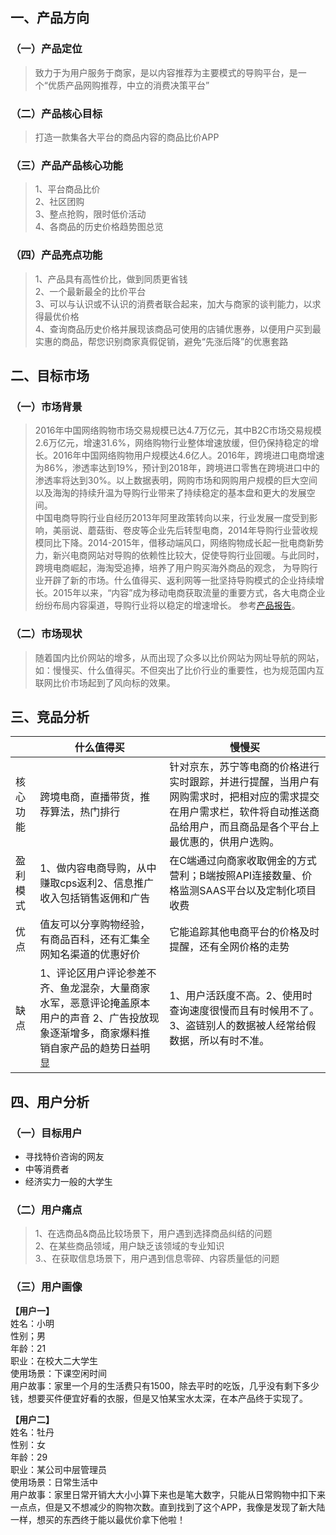 ## 一、产品方向
### （一）产品定位
>致力于为用户服务于商家，是以内容推荐为主要模式的导购平台，是一个“优质产品网购推荐，中立的消费决策平台”
### （二）产品核心目标
>打造一款集各大平台的商品内容的商品比价APP
### （三）产品产品核心功能
>1、平台商品比价     
>2、社区团购     
3、整点抢购，限时低价活动        
4、各商品的历史价格趋势图总览
### （四）产品亮点功能
>1、产品具有高性价比，做到同质更省钱         
2、一个最新最全的比价平台        
3、可以与认识或不认识的消费者联合起来，加大与商家的谈判能力，以求得最优价格      
4、查询商品历史价格并展现该商品可使用的店铺优惠券，以便用户买到最实惠的商品，帮您识别商家真假促销，避免“先涨后降”的优惠套路       
## 二、目标市场
### （一）市场背景
>2016年中国网络购物市场交易规模已达4.7万亿元，其中B2C市场交易规模2.6万亿元，增速31.6%，网络购物行业整体增速放缓，但仍保持稳定的增长。2016年中国网络购物用户规模达4.6亿人。2016年，跨境进口电商增速为86%，渗透率达到19%，预计到2018年，跨境进口零售在跨境进口中的渗透率将达到30%。以上数据表明，网购市场和网购用户规模的巨大空间以及海淘的持续升温为导购行业带来了持续稳定的基本盘和更大的发展空间。    
中国电商导购行业自经历2013年阿里政策转向以来，行业发展一度受到影响，美丽说、蘑菇街、卷皮等企业先后转型电商，2014年导购行业营收规模同比下降。2014-2015年，借移动端风口，网络购物成长起一批电商新势力，新兴电商网站对导购的依赖性比较大，促使导购行业回暖。与此同时，跨境电商崛起，海淘受追捧，培养了用户购买海外商品的观念， 为导购行业开辟了新的市场。什么值得买、返利网等一批坚持导购模式的企业持续增长。2015年以来，“内容”成为移动电商获取流量的重要方式，各大电商企业纷纷布局内容渠道，导购行业将以稳定的增速增长。
参考[产品报告](https://www.jianshu.com/p/7f6c123fb167)。
### （二）市场现状
>随着国内比价网站的增多，从而出现了众多以比价网站为网址导航的网站，如：慢慢买、什么值得买。不但突出了比价行业的重要性，也为规范国内互联网比价市场起到了风向标的效果。
## 三、竞品分析
||什么值得买|慢慢买|
|--|--|--|
|核心功能|跨境电商，直播带货，推荐算法，热门排行| 针对京东，苏宁等电商的价格进行实时跟踪，并进行提醒，当用户有网购需求时，把相对应的需求提交在用户需求栏，软件将自动推送商品给用户，而且商品是各个平台上最优惠的，供用户选购。|
|盈利模式|1、做内容电商导购，从中赚取cps返利2、信息推广收入包括销售返佣和广告|在C端通过向商家收取佣金的方式营利；B端按照API连接数量、价格监测SAAS平台以及定制化项目收费|
|优点|值友可以分享购物经验，有商品百科，还有汇集全网知名渠道的优惠好价|它能追踪其他电商平台的价格及时提醒，还有全网价格的走势|
|缺点|1、评论区用户评论参差不齐、鱼龙混杂，大量商家水军，恶意评论掩盖原本用户的声音 2、广告投放现象逐渐增多，商家爆料推销自家产品的趋势日益明显|1、用户活跃度不高。2、使用时查询速度很慢而且有时候用不了。3、盗链别人的数据被人经常给假数据，所以有时不准。|
## 四、用户分析
### （一）目标用户
+ 寻找特价咨询的网友
+ 中等消费者
+ 经济实力一般的大学生
### （二）用户痛点
>1、在选商品&商品比较场景下，用户遇到选择商品纠结的问题  
2、在某些商品领域，用户缺乏该领域的专业知识   
3.、在获取信息场景下，用户遇到信息零碎、内容质量低的问题   
### （三）用户画像
**【用户一】**   
姓名：小明   
性别；男   
年龄：21    
职业：在校大二大学生    
使用场景：下课空闲时间    
用户故事：家里一个月的生活费只有1500，除去平时的吃饭，几乎没有剩下多少钱，想要买件便宜好看的衣服，但是又怕某宝水太深，在本产品终于实现了。

**【用户二】**  
姓名：牡丹    
性别：女    
年龄：29    
职业：某公司中层管理员    
使用场景：日常生活中    
用户故事：家里日常开销大大小小算下来也是笔大数字，只能从日常购物中扣下来一点点，但是又不想减少的购物次数。直到找到了这个APP，我像是发现了新大陆一样，想买的东西终于能以最优价拿下他啦！
